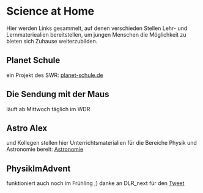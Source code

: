 # Science at Home

Hier werden Links gesammelt, auf denen verschieden Stellen Lehr- und Lernmateriealien bereitstellen,
um jungen Menschen die Möglichkeit zu bieten sich Zuhause weiterzubilden.


## Planet Schule
ein Projekt des SWR: [planet-schule.de](https://www.planet-schule.de/)

## Die Sendung mit der Maus
läuft ab Mittwoch täglich im WDR

## Astro Alex
und Kollegen stellen hier Unterrichtsmaterialien für die Bereiche Physik und Astronomie bereit:
[Astronomie](https://www.dlr.de/next/desktopdefault.aspx/tabid-13037/22769_read-52952/)

## PhysikImAdvent
funktioniert auch noch im Frühling ;)
danke an DLR_next für den [Tweet](https://twitter.com/DLR_next/status/1238707246131032064?s=20)

